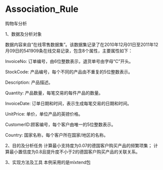 # Association_Rule
 
购物车分析

1、数据及分析对象

数据内容来自“在线零售数据集”。该数据集记录了在2010年12月01日至2011年12月09日的541909条在线交易记录，包含8个属性，主要属性如下：

InvoiceNo: 订单编号，由6位整数表示，退货单号由字母“C”开头。

StockCode: 产品编号，每个不同的产品由不重复的5位整数表示。

Description: 产品描述。

Quantity: 产品数量，每笔交易的每件产品的数量。

InvoiceDate: 订单日期和时间，表示生成每笔交易的日期和时间。

UnitPrice: 单价，单位产品的英镑价格。

CustomerID:顾客编号，每个客户由唯一的5位整数表示。

Country: 国家名称，每个客户所在国家/地区的名称。

2、目的及分析任务
计算最小支持度为0.07的德国客户购买产品的频繁项集；
计算最小置信度为0.8且提升度不小于2的德国客户购买产品的关联关系。

3、实现方法及工具
本例采用的是mlxtend包
